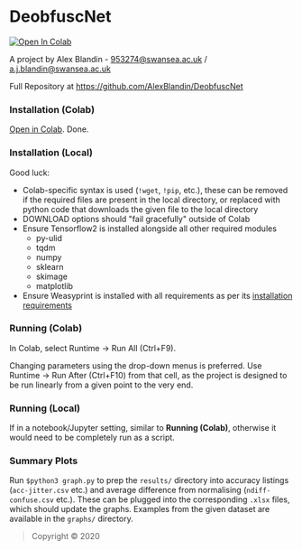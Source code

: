 # DeobfuscNet

[![Open In Colab](https://colab.research.google.com/assets/colab-badge.svg)](https://colab.research.google.com/drive/1WnkB7pCg2EyWleeZI0cccyeTW6I0Oe6o)

A project by Alex Blandin - 953274@swansea.ac.uk / a.j.blandin@swansea.ac.uk

Full Repository at https://github.com/AlexBlandin/DeobfuscNet

### Installation (Colab)

[Open in Colab](https://colab.research.google.com/drive/1WnkB7pCg2EyWleeZI0cccyeTW6I0Oe6o). Done.

### Installation (Local)

Good luck:

- Colab-specific syntax is used (`!wget`, `!pip`, etc.), these can be removed if the required files are present in the local directory, or replaced with python code that downloads the given file to the local directory
- DOWNLOAD options should "fail gracefully" outside of Colab
- Ensure Tensorflow2 is installed alongside all other required modules
  - py-ulid
  - tqdm
  - numpy
  - sklearn
  - skimage
  - matplotlib
- Ensure Weasyprint is installed with all requirements as per its [installation requirements](https://weasyprint.readthedocs.io/en/stable/install.html)

### Running (Colab)

In Colab, select Runtime -> Run All (Ctrl+F9).

Changing parameters using the drop-down menus is preferred. Use Runtime -> Run After (Ctrl+F10) from that cell, as the project is designed to be run linearly from a given point to the very end.

### Running (Local)

If in a notebook/Jupyter setting, similar to **Running (Colab)**, otherwise it would need to be completely run as a script.

### Summary Plots

Run `$python3 graph.py` to prep the `results/` directory into accuracy listings (`acc-jitter.csv` etc.) and average difference from normalising (`ndiff-confuse.csv` etc.). These can be plugged into the corresponding `.xlsx` files, which should update the graphs. Examples from the given dataset are available in the `graphs/` directory.

> Copyright © 2020